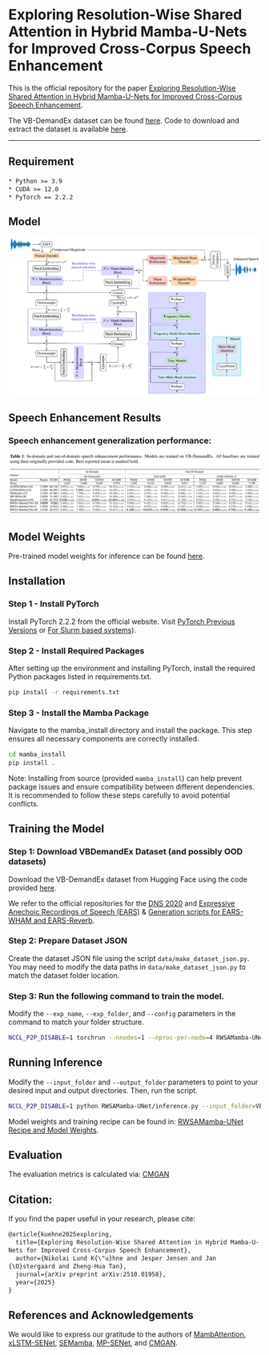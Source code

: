 # Exploring Resolution-Wise Shared Attention in Hybrid Mamba-U-Nets for Improved Cross-Corpus Speech Enhancement 
This is the official repository for the paper [Exploring Resolution-Wise Shared Attention in Hybrid Mamba-U-Nets for Improved Cross-Corpus Speech Enhancement](https://arxiv.org/abs/2510.01958).

The VB-DemandEx dataset can be found [here](https://huggingface.co/datasets/NikolaiKyhne/VB-DemandEx). Code to download and extract the dataset is available [here](https://github.com/NikolaiKyhne/RWSAMamba-UNet/blob/main/download_dataset.py).

---


## Requirement
    * Python >= 3.9
    * CUDA >= 12.0
    * PyTorch == 2.2.2

## Model

![RWSAMamba-UNet](https://github.com/NikolaiKyhne/RWSAMamba-UNet/blob/main/imgs/RWSA-MambaUNet.jpg)

## Speech Enhancement Results
### Speech enhancement generalization performance:
![VBDEMANDEx_Results](https://github.com/NikolaiKyhne/RWSAMamba-UNet/blob/main/imgs/results.jpg)

## Model Weights

Pre-trained model weights for inference can be found [here](https://github.com/NikolaiKyhne/RWSAMamba-UNet/tree/main/checkpoints).
## Installation

### Step 1 - Install PyTorch

Install PyTorch 2.2.2 from the official website. Visit [PyTorch Previous Versions](https://pytorch.org/get-started/previous-versions/) or [For Slurm based systems](https://hub.docker.com/r/pytorch/pytorch/tags)).

### Step 2 - Install Required Packages

After setting up the environment and installing PyTorch, install the required Python packages listed in requirements.txt.

```bash
pip install -r requirements.txt
```

### Step 3 - Install the Mamba Package

Navigate to the mamba_install directory and install the package. This step ensures all necessary components are correctly installed.

```bash
cd mamba_install
pip install .
```

Note: Installing from source (provided `mamba_install`) can help prevent package issues and ensure compatibility between different dependencies. It is recommended to follow these steps carefully to avoid potential conflicts.

## Training the Model

### Step 1: Download VBDemandEx Dataset (and possibly OOD datasets)
Download the VB-DemandEx dataset from Hugging Face using the code provided [here](https://github.com/NikolaiKyhne/MambAttention/blob/main/download_dataset.py).

We refer to the official repositories for the [DNS 2020](https://github.com/microsoft/DNS-Challenge/tree/interspeech2020/master) and [Expressive Anechoic Recordings of Speech (EARS)](https://github.com/facebookresearch/ears_dataset) & [Generation scripts for EARS-WHAM and EARS-Reverb](https://github.com/sp-uhh/ears_benchmark).

### Step 2: Prepare Dataset JSON

Create the dataset JSON file using the script `data/make_dataset_json.py`. You may need to modify the data paths in `data/make_dataset_json.py` to match the dataset folder location.

### Step 3: Run the following command to train the model.

Modify the `--exp_name`, `--exp_folder`, and `--config` parameters in the command to match your folder structure.

```bash
NCCL_P2P_DISABLE=1 torchrun --nnodes=1 --nproc-per-node=4 RWSAMamba-UNet/train.py --exp_name=seed3441 --exp_folder=results/ --config=RWSAMamba-UNet/checkpoints/RWSA_MambaUNet_s.yaml
```

## Running Inference

Modify the `--input_folder` and `--output_folder` parameters to point to your desired input and output directories. Then, run the script.

```bash
NCCL_P2P_DISABLE=1 python RWSAMamba-UNet/inference.py --input_folder=VB-DemandEx/noisy_test --output_folder=output --checkpoint_file=results/g_00xxxxxx.pth --config=RWSAMamba-UNet/checkpoints/RWSA_MambaUNet_s.yaml
```

Model weights and training recipe can be found in: [RWSAMamba-UNet Recipe and Model Weights](https://github.com/NikolaiKyhne/RWSAMamba-UNet/tree/main/checkpoints).

## Evaluation
The evaluation metrics is calculated via: [CMGAN](https://github.com/ruizhecao96/CMGAN/blob/main/src/tools/compute_metrics.py)  


## Citation:
If you find the paper useful in your research, please cite:
```
@article{kuehne2025exploring,
  title={Exploring Resolution-Wise Shared Attention in Hybrid Mamba-U-Nets for Improved Cross-Corpus Speech Enhancement},
  author={Nikolai Lund K{\"u}hne and Jesper Jensen and Jan {\O}stergaard and Zheng-Hua Tan},
  journal={arXiv preprint arXiv:2510.01958},
  year={2025}
}
```

## References and Acknowledgements
We would like to express our gratitude to the authors of [MambAttention](https://github.com/NikolaiKyhne/MambAttention), [xLSTM-SENet](https://github.com/NikolaiKyhne/xLSTM-SENet), [SEMamba](https://github.com/RoyChao19477/SEMamba), [MP-SENet](https://github.com/yxlu-0102/MP-SENet/tree/main), and [CMGAN](https://github.com/ruizhecao96/CMGAN).

